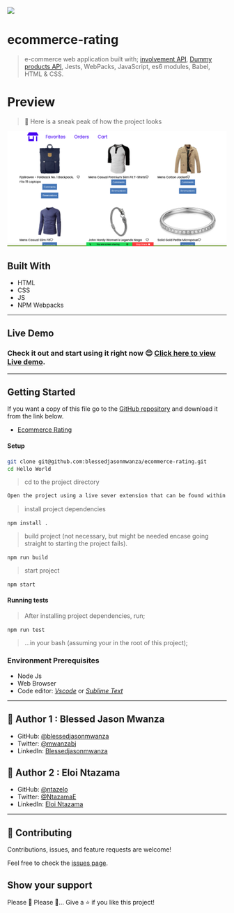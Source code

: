 ![](https://img.shields.io/badge/Microverse-blueviolet)

# ecommerce-rating

> e-commerce  web application built with; [involvement API](https://www.notion.so/Involvement-API-869e60b5ad104603aa6db59e08150270), [Dummy products API](https://dummyproducts-api.herokuapp.com/#endpoints), Jests, WebPacks, JavaScript, es6 modules, Babel, HTML & CSS.

# Preview 
 > 👀 Here is a sneak peak of how the project looks

![ecommerce-rating Preview](./ecommerce-rating.png)
## Built With

- HTML
- CSS
- JS
- NPM Webpacks

<hr>

## Live Demo
### Check it out and start using it right now 😍 [Click here to view Live demo](https://blessedjasonmwanza.github.io/ecommerce-rating/).

<hr>

## Getting Started
If you want a copy of this file go to the [GitHub repository](https://github.com/blessedjasonmwanza/ecommerce-rating) and download it from the link below.
- [Ecommerce Rating](git@github.com:blessedjasonmwanza/ecommerce-rating.git)

#### Setup
```bash
git clone git@github.com:blessedjasonmwanza/ecommerce-rating.git
cd Hello World
```
>  cd to the project directory
```bash
Open the project using a live sever extension that can be found within your code editor extensions library.
```
> install project dependencies

  ```npm install .```

> build project (not necessary, but might be needed encase going straight to starting the project fails).

  ```npm run build```

> start project

  ```npm start```

  #### Running tests
 > After installing project dependencies, run;

 ```npm run test``` 

 > ...in your bash (assuming your in the root of this project);
### Environment Prerequisites
- Node Js
- Web Browser
- Code editor: _[Vscode](https://code.visualstudio.com/)_ or _[Sublime Text](https://www.sublimetext.com/)_

<hr>

## 👤 Author 1 : Blessed Jason Mwanza

- GitHub: [@blessedjasonmwanza](https://github.com/blessedjasonmwanza)
- Twitter: [@mwanzabj](https://twitter.com/mwanzabj)
- LinkedIn: [Blessedjasonmwanza](https://linkedin.com/in/blessedjasonmwanza)

## 👤 Author 2 : Eloi Ntazama

- GitHub: [@ntazelo](https://github.com/ntazelo)
- Twitter: [@NtazamaE](https://twitter.com/NtazamaE)
- LinkedIn: [Eloi Ntazama](https://www.linkedin.com/in/eloi-ntazama-a14219214/)

<hr>


## 🤝 Contributing

Contributions, issues, and feature requests are welcome!

Feel free to check the [issues page](../../issues/).

## Show your support

Please 🙏 Please 🙏... Give a ⭐️ if you like this project!
